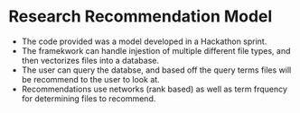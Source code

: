 # Research Recommendation Model

- The code provided was a model developed in a Hackathon sprint.
- The framekwork can handle injestion of multiple different file types, and then vectorizes files into a database.
- The user can query the databse, and based off the query terms files will be recommend to the user to look at.
- Recommendations use networks (rank based) as well as term frquency for determining files to recommend.
